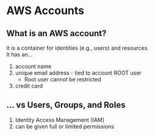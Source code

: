 # AWS Accounts

## What is an AWS account?
It is a container for identities (e.g., users) and resources.    
It has an...
1. account name
2. unique email address - tied to account ROOT user
    * Root user cannot be restricted
3. credit card

## ... vs Users, Groups, and Roles
1. Identity Access Management (IAM)
2. can be given full or limited permissions